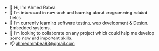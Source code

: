 - 👋 Hi, I’m Ahmed Rabea
- 👀 I’m interested in new tech and learning about programming related fields
- 🌱 I’m currently learning software testing, wep development & Design, Embedded systems.
- 💞️ I’m looking to collaborate on any project which could help me develop some new and important skills.
- 📫 ahmedmrabea93@gmail.com
